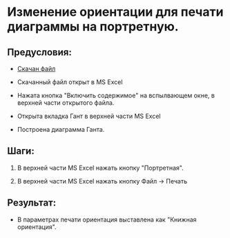 # Изменение ориентации для печати диаграммы на портретную.

## Предусловия:

- [Скачан файл](https://disk.yandex.ru/d/IXRviK5MR12Kuw)

- Скачанный файл открыт в MS Excel

- Нажата кнопка "Включить содержимое" на вспылвающем окне, в верхней части открытого файла.

- Открыта вкладка Гант в верхней части MS Excel

- Построена диаграмма Ганта.

## Шаги:

1. В верхней части MS Excel нажать кнопку "Портретная".

2. В верхней части MS Excel нажать кнопку Файл -> Печать

## Результат:

- В параметрах печати ориентация выставлена как "Книжная ориентация".
